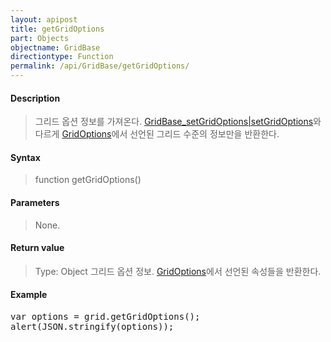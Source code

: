 ```yaml
---
layout: apipost
title: getGridOptions
part: Objects
objectname: GridBase
directiontype: Function
permalink: /api/GridBase/getGridOptions/
---
```



#### Description

> 그리드 옵션 정보를 가져온다. [GridBase_setGridOptions|setGridOptions](/api/GridBase/)와 다르게 [GridOptions](/api/GridBase/)에서 선언된 그리드 수준의 정보만을 반환한다.

#### Syntax

> function getGridOptions()

#### Parameters

> None.

#### Return value

> Type: Object
> 그리드 옵션 정보. [GridOptions](/api/GridBase/)에서 선언된 속성들을 반환한다.

#### Example

<pre class="prettyprint">
var options = grid.getGridOptions();
alert(JSON.stringify(options));
</pre>




